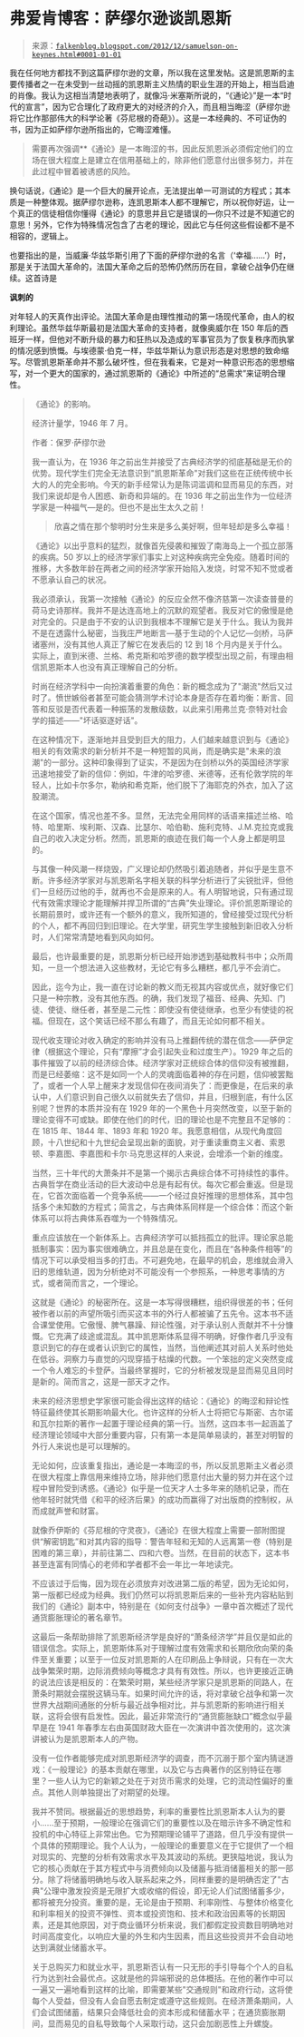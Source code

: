 <!--yml

分类：未分类

日期：2024 年 5 月 12 日 20:17:31

-->

# 弗爱肯博客：萨缪尔逊谈凯恩斯

> 来源：[`falkenblog.blogspot.com/2012/12/samuelson-on-keynes.html#0001-01-01`](http://falkenblog.blogspot.com/2012/12/samuelson-on-keynes.html#0001-01-01)

我在任何地方都找不到这篇萨缪尔逊的文章，所以我在这里发帖。这是凯恩斯的主要传播者之一在未受到一丝动摇的凯恩斯主义热情的职业生涯的开始上，相当启迪的肖像。我认为这相当清楚地表明了，就像冯·米塞斯所说的，“《通论》”是一本“时代的宣言”，因为它合理化了政府更大的对经济的介入，而且相当晦涩（萨缪尔逊将它比作那部伟大的科学论著《芬尼根的奇葩》）。这是一本经典的、不可证伪的书，因为正如萨缪尔逊所指出的，它晦涩难懂。

> 需要再次强调**《通论》是一本晦涩的书，因此反凯恩派必须假定他们的立场在很大程度上是建立在信用基础上的，除非他们愿意付出很多努力，并在此过程中冒着被诱惑的风险。

换句话说，《通论》是一个巨大的展开论点，无法提出单一可测试的方程式；其本质是一种整体观。据萨缪尔逊称，连凯恩斯本人都不理解它，所以祝你好运，让一个真正的信徒相信你懂得《通论》的意思并且它是错误的—你只不过是不知道它的意思！另外，它作为特殊情况包含了古老的理论，因此它与任何这些假设都不是不相容的，逻辑上。

也要指出的是，当威廉·华兹华斯引用了下面的萨缪尔逊的名言（‘幸福……’）时，那是关于法国大革命的，法国大革命之后的恐怖仍然历历在目，拿破仑战争仍在继续。这首诗是

**讽刺的**

对年轻人的天真作出评论。法国大革命是由理性推动的第一场现代革命，由人的权利理论。虽然华兹华斯最初是法国大革命的支持者，就像奥威尔在 150 年后的西班牙一样，但他对不断升级的暴力和狂热以及造成的军事官员为了恢复秩序而执掌的情况感到愤慨。与埃德蒙·伯克一样，华兹华斯认为意识形态是对思想的致命缩写。尽管凯恩斯革命并不那么破坏性，但在我看来，它是对一种意识形态的思想缩写，对一个更大的国家的，通过凯恩斯的《通论》中所述的“总需求”来证明合理性。

> 《通论》的影响。
> 
> 经济计量学，1946 年 7 月。
> 
> 作者：保罗·萨缪尔逊
> 
> 我一直认为，在 1936 年之前出生并接受了古典经济学的彻底基础是无价的优势。现代学生们完全无法意识到"凯恩斯革命"对我们这些在正统传统中长大的人的完全影响。今天的新手经常认为是陈词滥调和显而易见的东西，对我们来说却是令人困惑、新奇和异端的。在 1936 年之前出生作为一位经济学家是一种福气—是的。但也不是出生太久之前！
> 
> > 欣喜之情在那个黎明时分生来是多么美好啊，但年轻却是多么幸福！
> > 
> 《通论》以出乎意料的猛烈，就像首先侵袭和摧毁了南海岛上一个孤立部落的疾病。50 岁以上的经济学家们事实上对这种疾病完全免疫。随着时间的推移，大多数年龄在两者之间的经济学家开始陷入发烧，时常不知不觉或者不愿承认自己的状况。
> 
> 我必须承认，我第一次接触《通论》的反应全然不像济慈第一次读查普曼的荷马史诗那样。我并不是达连高地上的沉默的观望者。我反对它的傲慢是绝对完全的。只是由于不安的认识到我根本不理解它是关于什么。我认为我并不是在透露什么秘密，当我庄严地断言—基于生动的个人记忆—剑桥，马萨诸塞州，没有其他人真正了解它在发表后的 12 到 18 个月内是关于什么。实际上，直到米德、兰格、希克斯和哈罗德的数学模型出现之前，有理由相信凯恩斯本人也没有真正理解自己的分析。
> 
> 时尚在经济学科中一向扮演着重要的角色：新的概念成为了"潮流"然后又过时了。愤世嫉俗者甚至可能会猜测学术讨论本身是否存在着均衡：断言、回答和反驳是否代表着一种振荡的发散级数，以此来引用弗兰克·奈特对社会学的描述——"坏话驱逐好话"。
> 
> 在这种情况下，逐渐地并且受到巨大的阻力，人们越来越意识到与《通论》相关的有效需求的新分析并不是一种短暂的风尚，而是确实是"未来的浪潮"的一部分。这种印象得到了证实，不是因为在剑桥以外的英国经济学家迅速地接受了新的信仰：例如，牛津的哈罗德、米德等，还有伦敦学院的年轻人，比如卡尔多尔，勒纳和希克斯，他们脱下了海耶克的外衣，加入了这股潮流。
> 
> 在这个国家，情况也差不多。显然，无法完全用同样的话语来描述兰格、哈特、哈里斯、埃利斯、汉森、比瑟尔、哈伯勒、施利克特、J.M.克拉克或我自己的收入决定分析。然而，凯恩斯的痕迹在我们每一个人身上都是明显的。
> 
> 与其像一种风潮一样烧毁，广义理论却仍然吸引着追随者，并似乎是生意不断。许多经济学家对与凯恩斯名字相关联的科学分析进行了尖锐批评，但他们一旦经历过他的手，就再也不会是原来的人。有人明智地说，只有通过现代有效需求理论才能理解并捍卫所谓的“古典”失业理论。评价凯恩斯理论的长期前景时，或许还有一个额外的意义，我所知道的，曾经接受过现代分析的个人，都不再回归到旧理论。在大学里，研究生学生接触到新旧收入分析时，人们常常清楚地看到风向如何。
> 
> 最后，也许最重要的是，凯恩斯分析已经开始渗透到基础教科书中；众所周知，一旦一个想法进入这些教材，无论它有多么糟糕，都几乎不会消亡。
> 
> 因此，迄今为止，我一直在讨论新的教义而无视其内容或优点，就好像它们只是一种宗教，没有其他东西。的确，我们发现了福音、经典、先知、门徒、使徒、继任者，甚至是二元性：即使没有使徒继承，也至少有使徒的祝福。但现在，这个笑话已经不那么有趣了，而且无论如何都不相关。
> 
> 现代收支理论对收入确定的影响并没有马上推翻传统的潜在信念——萨伊定律（根据这个理论，只有“摩擦”才会引起失业和过度生产）。1929 年之后的事件摧毁了以前的经济综合体。经济学家对正统综合体的信仰没有被推翻，而是已经萎缩：这不是如同一个人的灵魂面临着神的存在问题，信仰被罢黜了，或者一个人早上醒来才发现信仰在夜间消失了：而更像是，在后来的承认中，人们意识到自己很久以前就失去了信仰，并且，归根到底，有什么区别呢？世界的本质并没有在 1929 年的一个黑色十月突然改变，以至于新的理论变得不可或缺。即使在他们的时代，旧的理论也是不完整且不足够的：在 1815 年、1844 年、1893 年和 1920 年。我愿意相信，从现代角度回顾，十八世纪和十九世纪会呈现出新的面貌，对于重读重商主义者、索恩顿、李嘉图、李嘉图和卡尔·马克思这样的人来说，会增添一个新的维度。
> 
> 当然，三十年代的大萧条并不是第一个揭示古典综合体不可持续性的事件。古典哲学在商业活动的巨大波动中总是有起有伏。每次它都会重返。但是现在，它首次面临着一个竞争系统——一个经过良好推理的思想体系，其中包括多个未知数的方程式；简言之，与古典体系同样是一个综合体：而这个新体系可以将古典体系吞噬为一个特殊情况。
> 
> 重点应该放在一个新体系上。古典经济学可以抵挡孤立的批评。理论家总能抵制事实：因为事实很难确立，并且总是在变化，而且在“各种条件相等”的情况下可以承受相当多的打击。不可避免地，在最早的机会，思维就会滑入旧的思维轨道，因为分析绝对不可能没有一个参照系，一种思考事情的方式，或者简而言之，一个理论。
> 
> 这就是《通论》的秘密所在。这是一本写得很糟糕，组织得很差的书；任何被作者以前的声望所吸引而买这本书的外行人都被骗了五先令。这本书不适合课堂使用。它傲慢、脾气暴躁、辩论性强，对于承认别人贡献并不十分慷慨。它充满了歧途或混乱。其中凯恩斯体系显得不明确，好像作者几乎没有意识到它的存在或者认识到它的属性，当然，当他阐述其对前人关系时他处在低谷。洞察力与直觉的闪现穿插于枯燥的代数。一个笨拙的定义突然变成一个令人难忘的卡登萨。当最终掌握时，它的分析被发现是显而易见且同时是新的。简而言之，这是一部天才之作。
> 
> 未来的经济思想史学家很可能会得出这样的结论：《通论》的晦涩和辩论性特征最终使其长期影响最大化。也许这样的分析人士将把它与斯密、古尔诺和瓦尔拉斯的著作一起置于理论经典的第一行。当然，这四本书一起涵盖了经济理论领域中大部分重要内容，只有第一本是简单易读的，甚至对明智的外行人来说也是可以理解的。
> 
> 无论如何，应该重复指出，通论是一本晦涩的书，所以反凯恩斯主义者必须在很大程度上靠信用来维持立场，除非他们愿意付出大量的努力并在这个过程中冒险受到诱惑。《通论》似乎是一位天才人士多年来的随机记录，而在他年轻时就凭借《和平的经济后果》的成功而赢得了对出版商的控制权，从而成就声誉和财富。
> 
> 就像乔伊斯的《芬尼根的守灵夜》，《通论》在很大程度上需要一部附图提供“解密钥匙”和对其内容的指导：警告年轻和无知的人远离第一卷（特别是困难的第三章），并前往第二、四和六卷。当然，在目前的状态下，这本书甚至连富有同情心的老师和学者都不会一年比一年地读完。
> 
> 不应该过于后悔，因为现在必须放弃对改进第二版的希望，因为无论如何，第一版都已经成为经典。我们仍然可以将凯恩斯后来的一些补充内容粘贴到我们的《通论》副本中，特别是在《如何支付战争》一章中首次概述了现代通货膨胀理论的著名章节。
> 
> 这最后一条帮助排除了凯恩斯经济学是良好的“萧条经济学”并且仅是如此的错误信念。实际上，凯恩斯体系对于理解过度有效需求和长期欣欣向荣的条件至关重要；以至于一位反对凯恩斯的人在印刷品上争辩说，只有在一次大战争繁荣时期，边际消费倾向等概念才具有有效性。所以，也许更接近正确的说法应该是相反的：在繁荣时期，某些经济学家只是凯恩斯的同路人，在萧条时期就会摆脱这辆马车。如果时间允许的话，将对拿破仑战争和第一次世界大战期间通胀的分析与最近战争相对比，并与凯恩斯的影响进行相关联，这将会很有启发性。因此，最近非常流行的“通货膨胀缺口”概念似乎最早是在 1941 年春季左右由英国财政大臣在一次演讲中首次使用的，这次演讲被认为是凯恩斯本人的产物。
> 
> 没有一位作者能够完成对凯恩斯经济学的调查，而不沉溺于那个室内猜谜游戏：《一般理论》的基本贡献在哪里，以及它与古典著作的区别特征在哪里？一些人认为它的新颖之处在于对货币需求的处理，它的流动性偏好的重点。其他人则单独提出了对期望的处理。
> 
> 我并不赞同。根据最近的思想趋势，利率的重要性比凯恩斯本人认为的要小……至于预期，一般理论在强调它们的重要性以及在暗示许多不确定性和投机的中心特征上非常出色。它为预期理论铺平了道路，但几乎没有提供一个具体的预期理论。我个人认为，一般理论的重要意义在于它提供了一个相对现实的、完整的分析有效需求水平及其波动的系统。更狭隘地说，我认为它的核心贡献在于其方程式中与消费倾向以及储蓄与抵消储蓄相关的那一部分。除了将储蓄明确地与收入联系起来之外，同样重要的是明确否定了"古典"公理中激发投资是无限扩大或收缩的假设，即无论人们试图储蓄多少，都将被充分投资。重要的是，无论是由于预期、利率刚性、与整体价格变化和利率相关的投资不弹性、资本或投资饱和、技术和政治因素等的长期因素，还是其他原因，对于商业循环分析来说，我们都假定投资数目明确地对时间高度变化，以响应大量的外生和内生因素，而且这些投资并不会自动地达到满就业储蓄水平。
> 
> 关于总购买力和就业水平，凯恩斯否认有一只无形的手引导每个个人的自私行为达到社会最优点。这就是他的异端邪说的总体概括。在他的著作中可以一遍又一遍地看到这样的比喻，即需要某些"交通规则"和政府行动，这将使每个人受益，但没有人会自愿去制定或遵守这些规则。在经济萧条期间，人们会试图储蓄，结果只会降低社会的资本形成和储蓄水平；在通货膨胀期间，显而易见的自私导致每个人采取行动，这只会加剧恶性上升螺旋。
